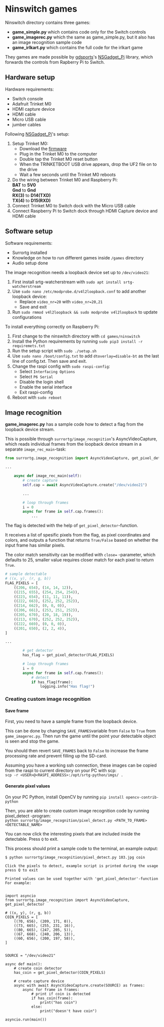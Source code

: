 # Ninswitch games

Ninswitch directory contains three games:

- **game_simple.py** which contains code only for the Switch controls
- **game_imagerec.py** which the same as game_simple.py, but it also has an image
    recognition sample code
- **game_irlkart.py** which contains the full code for the irlkart game

They games are made possible by [gdsports](https://github.com/gdsports)'s [NSGadget_Pi](https://github.com/gdsports/NSGadget_Pi)
library, which forwards the controls from Rapberry Pi to Switch.

## Hardware setup

Hardware requirements:

- Switch console
- Adafruit Trinket M0
- HDMI capture device
- HDMI cable
- Micro USB cable
- jumber cables

Following [NSGadget_Pi](https://github.com/gdsports/NSGadget_Pi)'s setup:

1. Setup Trinket M0:
    - Download the [firmware](https://github.com/gdsports/NSGadget_Pi/blob/master/firmware/NSGadget.ino.f9e9ee2.trinket_m0.bin.uf2)
    - Plug in the Trinket M0 to the computer
    - Double tap the Trinket M0 reset button
    - When the TRINKETBOOT USB drive appears, drop the UF2 file on to the drive
    - Wait a few seconds until the Trinket M0 reboots
2. Do the wiring between Trinket M0 and Raspberry Pi:  
   **BAT** to **5V0**  
   **Gnd** to **Gnd**  
   **RX(3)** to **D14(TXD)**  
   **TX(4)** to **D15(RXD)**
3. Connect Trinket M0 to Switch dock with the Micro USB cable
4. Connect Raspberry Pi to Switch dock through HDMI Capture device and HDMI cable

## Software setup

Software requirements:

- Surrortg installed
- Knowledge on how to run different games inside `/games` directory
- Audio setup done

The image recognition needs a loopback device set up to `/dev/video21`:

1. First install srtg-watcherstream with `sudo apt install srtg-watcherstream`
2. Use `sudo nano /etc/modprobe.d/v4l2loopback.conf` to add another loopback device:
    - Replace `video_nr=20` with `video_nr=20,21`
    - Save and exit
3. Run `sudo rmmod v4l2loopback && sudo modprobe v4l2loopback` to update configurations

To install everything correctly on Raspberry Pi:

1. First change to the ninswitch directory with `cd games/ninswitch`
2. Install the Python requirements by running `sudo pip3 install -r requiremets.txt`
3. Run the setup script with `sudo ./setup.sh`
4. Use `sudo nano /boot/config.txt` to add `dtoverlay=disable-bt` as the last line
    of config.txt. Then save and exit.
5. Change the raspi config with `sudo raspi-config`:
    - Select `Interfacing Options`
    - Select `P6 Serial`
    - Disable the login shell
    - Enable the serial interface
    - Exit raspi-config
6. Reboot with `sudo reboot`

## Image recognition

**game_imagerec.py** has a sample code how to detect a flag from the loopback
device stream.

This is possible through `surrortg/image_recognition`'s AsyncVideoCapture,
which reads individual frames from the loopback device stream in a separate
`image_rec_main`-task:

```python
from surrortg.image_recognition import AsyncVideoCapture, get_pixel_detector

...

    async def image_rec_main(self):
        # create capture
        self.cap = await AsyncVideoCapture.create("/dev/video21")

        ...

        # loop through frames
        i = 0
        async for frame in self.cap.frames():
            ...
```

The flag is detected with the help of `get_pixel_detector`-function.

It receives a list of spesific pixels from the flag, as pixel coordinates and colors,
and outputs a function that returns `True/False` based on whether the input frame
has similar pixels.

The color match sensitivity can be modified with `close=` -parameter, which defaults
to 25, smaller value requires closer match for each pixel to return `True`.

```python
# sample detectable
# ((x, y), (r, g, b))
FLAG_PIXELS = [
    ((206, 654), (14, 14, 12)),
    ((215, 655), (254, 254, 254)),
    ((223, 654), (11, 11, 11)),
    ((222, 663), (252, 252, 252)),
    ((214, 662), (0, 0, 0)),
    ((206, 661), (253, 251, 252)),
    ((205, 670), (20, 18, 19)),
    ((213, 670), (252, 252, 252)),
    ((222, 669), (0, 0, 0)),
    ((201, 650), (2, 2, 4)),
]

...

        # get detector
        has_flag = get_pixel_detector(FLAG_PIXELS)

        # loop through frames
        i = 0
        async for frame in self.cap.frames():
            # detect
            if has_flag(frame):
                logging.info("Has flag!")

```

### Creating custom image recognition

#### Save frame

First, you need to have a sample frame from the loopback device.

This can be done by changing `SAVE_FRAMES`variable from `False` to `True` from `game_imagerec.py`.
Then run the game until the point your detectable object is seen and stop the game.

You should then revert `SAVE_FRAMES` back to `False` to increase the frame processing
rate and prevent filling up the SD-card.

Assuming you have a working ssh connection, these images can be copied from the
raspi to current directory on your PC with scp:  
`scp -r <USER>@<RASPI_ADDRESS>:/opt/srtg-python/imgs/ .`

#### Generate pixel values

On your PC Python, install OpenCV by running `pip install opencv-contrib-python`

Then, you are able to create custom image recognition code by running pixel_detect
-program:  
`python surrortg/image_recognition/pixel_detect.py <PATH_TO_FRAME> <DETECTABLE_NAME>`

You can now click the interesting pixels that are included inside the detectable.
Press `Q` to exit.

This process should print a sample code to the terminal, an example output:

```
$ python surrortg/image_recognition/pixel_detect.py 103.jpg coin

Click the pixels to detect, example script is printed during the usage
press Q to exit

Printed values can be used together with 'get_pixel_detector'-function
For example:


import asyncio
from surrortg.image_recognition import AsyncVideoCapture, get_pixel_detector

# ((x, y), (r, g, b))
COIN_PIXELS = [
    ((70, 656), (209, 171, 0)),
    ((73, 665), (255, 231, 16)),
    ((80, 665), (247, 205, 5)),
    ((67, 668), (240, 206, 13)),
    ((60, 656), (200, 197, 58)),
]


SOURCE = "/dev/video21"

async def main():
    # create coin detector
    has_coin = get_pixel_detector(COIN_PIXELS)

    # create capture device
    async with await AsyncVideoCapture.create(SOURCE) as frames:
        async for frame in frames:
            # print if coin is detected
            if has_coin(frame):
                print("has coin")
            else:
                print("doesn't have coin")

asyncio.run(main())
```
